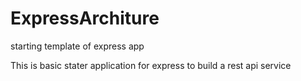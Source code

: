 # ExpressArchiture
starting template of express app

This is basic stater application for express to build a rest api service
